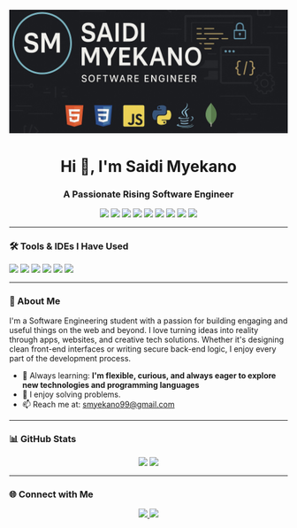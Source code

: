 <!-- GitHub Profile README -->
![Banner](https://github.com/JoshSE2/JoshSE2/blob/main/Saidi-GitHub.jpg?raw=true)

<h1 align="center">Hi 👋, I'm Saidi Myekano</h1>
<h3 align="center">A Passionate Rising Software Engineer</h3>

<p align="center">
  <img src="https://img.shields.io/badge/HTML5-E34F26?style=for-the-badge&logo=html5&logoColor=white"/>
  <img src="https://img.shields.io/badge/CSS3-1572B6?style=for-the-badge&logo=css3&logoColor=white"/>
  <img src="https://img.shields.io/badge/JavaScript-F7DF1E?style=for-the-badge&logo=javascript&logoColor=black"/>
  <img src="https://img.shields.io/badge/Python-3776AB?style=for-the-badge&logo=python&logoColor=white"/>
  <img src="https://img.shields.io/badge/PHP-777BB4?style=for-the-badge&logo=php&logoColor=white"/>
  <img src="https://img.shields.io/badge/MySQL-005C84?style=for-the-badge&logo=mysql&logoColor=white"/>
  <img src="https://img.shields.io/badge/MongoDB-47A248?style=for-the-badge&logo=mongodb&logoColor=white"/>
  <img src="https://img.shields.io/badge/C%23-239120?style=for-the-badge&logo=c-sharp&logoColor=white"/>
  <img src="https://img.shields.io/badge/Java-ED8B00?style=for-the-badge&logo=java&logoColor=white"/>
</p>

---

### 🛠️ Tools & IDEs I Have Used
<p align="left">
  <img src="https://img.shields.io/badge/VS Code-007ACC?style=for-the-badge&logo=visual-studio-code&logoColor=white" />
  <img src="https://img.shields.io/badge/IntelliJ IDEA-000000?style=for-the-badge&logo=intellij-idea&logoColor=white"/>
  <img src="https://img.shields.io/badge/Eclipse IDE-2C2255?style=for-the-badge&logo=eclipse-ide&logoColor=white"/>
  <img src="https://img.shields.io/badge/Apache NetBeans-1B6AC6?style=for-the-badge&logo=apache-netbeans-ide&logoColor=white"/>
  <img src="https://img.shields.io/badge/Sublime Text-FF9800?style=for-the-badge&logo=sublime-text&logoColor=white"/>
  <img src="https://img.shields.io/badge/Android Studio-3DDC84?style=for-the-badge&logo=android-studio&logoColor=white"/>
</p>

---

### 🚀 About Me
I'm a Software Engineering student with a passion for building engaging and useful things on the web and beyond. I love turning ideas into reality through apps, websites, and creative tech solutions.
Whether it's designing clean front-end interfaces or writing secure back-end logic, I enjoy every part of the development process.
- 🌱 Always learning: **I'm flexible, curious, and always eager to explore new technologies and programming languages**
- 🌱 I enjoy solving problems.
- 📫 Reach me at: [smyekano99@gmail.com](mailto:smyekano99@gmail.com)

---

### 📊 GitHub Stats
<p align="center">
  <img src="https://github-readme-stats.vercel.app/api?username=JoshSE2&show_icons=true&theme=github_dark" height="160"/>
  <img src="https://github-readme-stats.vercel.app/api/top-langs/?username=JoshSE2&layout=compact&theme=github_dark" height="160"/>
</p>

---

### 🌐 Connect with Me
<p align="center">
  <a href="https://www.linkedin.com/in/saidi-myekano-7b000a216" target="_blank">
    <img src="https://img.shields.io/badge/LinkedIn-0077B5?style=for-the-badge&logo=linkedin&logoColor=white"/>
  </a>
  <a href="mailto:smyekano99@gmail.com">
    <img src="https://img.shields.io/badge/Gmail-D14836?style=for-the-badge&logo=gmail&logoColor=white"/>
  </a>
</p>
